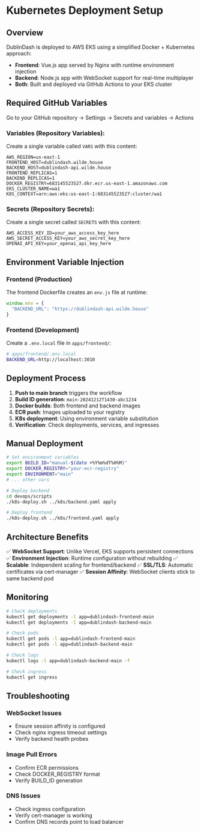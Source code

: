 # Kubernetes Deployment Setup

## Overview

DublinDash is deployed to AWS EKS using a simplified Docker + Kubernetes approach:

- **Frontend**: Vue.js app served by Nginx with runtime environment injection
- **Backend**: Node.js app with WebSocket support for real-time multiplayer
- **Both**: Built and deployed via GitHub Actions to your EKS cluster

## Required GitHub Variables

Go to your GitHub repository → Settings → Secrets and variables → Actions

### Variables (Repository Variables):
Create a single variable called `VARS` with this content:
```
AWS_REGION=us-east-1
FRONTEND_HOST=dublindash.wilde.house
BACKEND_HOST=dublindash-api.wilde.house
FRONTEND_REPLICAS=1
BACKEND_REPLICAS=1
DOCKER_REGISTRY=683145523527.dkr.ecr.us-east-1.amazonaws.com
EKS_CLUSTER_NAME=wa1
K8S_CONTEXT=arn:aws:eks:us-east-1:683145523527:cluster/wa1
```

### Secrets (Repository Secrets):
Create a single secret called `SECRETS` with this content:
```
AWS_ACCESS_KEY_ID=your_aws_access_key_here
AWS_SECRET_ACCESS_KEY=your_aws_secret_key_here
OPENAI_API_KEY=your_openai_api_key_here
```

## Environment Variable Injection

### Frontend (Production)
The frontend Dockerfile creates an `env.js` file at runtime:
```javascript
window.env = {
  "BACKEND_URL": "https://dublindash-api.wilde.house"
}
```

### Frontend (Development)
Create a `.env.local` file in `apps/frontend/`:
```bash
# apps/frontend/.env.local
BACKEND_URL=http://localhost:3010
```

## Deployment Process

1. **Push to main branch** triggers the workflow
2. **Build ID generation**: `main-20241212T1430-abc1234`
3. **Docker builds**: Both frontend and backend images
4. **ECR push**: Images uploaded to your registry
5. **K8s deployment**: Using environment variable substitution
6. **Verification**: Check deployments, services, and ingresses

## Manual Deployment

```bash
# Set environment variables
export BUILD_ID="manual-$(date +%Y%m%dT%H%M)"
export DOCKER_REGISTRY="your-ecr-registry"
export ENVIRONMENT="main"
# ... other vars

# Deploy backend
cd devops/scripts
./k8s-deploy.sh ../k8s/backend.yaml apply

# Deploy frontend
./k8s-deploy.sh ../k8s/frontend.yaml apply
```

## Architecture Benefits

✅ **WebSocket Support**: Unlike Vercel, EKS supports persistent connections
✅ **Environment Injection**: Runtime configuration without rebuilding
✅ **Scalable**: Independent scaling for frontend/backend
✅ **SSL/TLS**: Automatic certificates via cert-manager
✅ **Session Affinity**: WebSocket clients stick to same backend pod

## Monitoring

```bash
# Check deployments
kubectl get deployments -l app=dublindash-frontend-main
kubectl get deployments -l app=dublindash-backend-main

# Check pods
kubectl get pods -l app=dublindash-frontend-main
kubectl get pods -l app=dublindash-backend-main

# Check logs
kubectl logs -l app=dublindash-backend-main -f

# Check ingress
kubectl get ingress
```

## Troubleshooting

### WebSocket Issues
- Ensure session affinity is configured
- Check nginx ingress timeout settings
- Verify backend health probes

### Image Pull Errors
- Confirm ECR permissions
- Check DOCKER_REGISTRY format
- Verify BUILD_ID generation

### DNS Issues
- Check ingress configuration
- Verify cert-manager is working
- Confirm DNS records point to load balancer